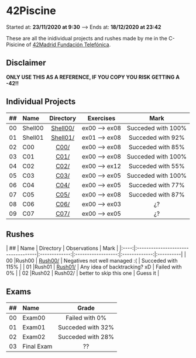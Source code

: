 # 42Piscine

Started at: **23/11/2020 at 9:30** --> Ends at: **18/12/2020 at 23:42**

These are all the inidividual projects and rushes made by me in the C-Pisicine of [42Madrid Fundación Telefónica](https://www.42madrid.com/).

## Disclaimer
**ONLY USE THIS AS A REFERENCE, IF YOU COPY YOU RISK GETTING A -42!!**

## Individual Projects

|  ##  |			Name				|	Directory	|	Exercises			| Mark |
|:----:|:-----------------------------------|:-------------:|:------------------:|:--------------:|
|  00  |Shell00								|	[Shell00/](https://github.com/alogarci/42Piscine/tree/master/Shell00)		| ex00 --> ex08			| Succeded with 100% |
|  01  |Shell01							|	[Shell01/](https://github.com/alogarci/42Piscine/tree/master/Shell01)		| ex01 --> ex08 | Succeded with 92% |
|  02  |C00								|	[C00/](https://github.com/alogarci/42Piscine/tree/master/C00)		| ex00 --> ex08			| Succeded with 85% |
|  03  |C01					|	[C01/](https://github.com/alogarci/42Piscine/tree/master/C01)		| ex00 --> ex08 | Succeded with 100% |
|  04  |C02					|	[C02/](https://github.com/alogarci/42Piscine/tree/master/C02)		| ex00 --> ex12 | Succeded with 55% |
|  05  |C03					|	[C03/](https://github.com/alogarci/42Piscine/tree/master/C03)		| ex00 --> ex05 | Succeded with 100% |
|  06  |C04					|	[C04/](https://github.com/alogarci/42Piscine/tree/master/C04)		| ex00 --> ex05 | Succeded with 77% |
|  07  |C05					|	[C05/](https://github.com/alogarci/42Piscine/tree/master/C05)		| ex00 --> ex08 | Succeded with 87% |
|  08  |C06					|	[C06/](https://github.com/alogarci/42Piscine/tree/master/C06)		| ex00 --> ex03 | ¿? |
|  09  |C07					|	[C07/](https://github.com/alogarci/42Piscine/tree/master/C07)		| ex00 --> ex05 | ¿? |

## Rushes

|  ##  |			Name				|	Directory	|	Observations | Mark |
|:----:|:-----------------------------------|:-------------:|:------------------:|:-------------:|:----------|
|  00  |Rush00					|	[Rush00/](https://github.com/alogarci/42Piscine/tree/master/Rush00)		| Negatives not well managed :( | Succeded with 115% |
|  01  |Rush01					|	[Rush01/](https://github.com/alogarci/42Piscine/tree/master/Rush01)		| Any idea of backtracking? xD | Failed with 0% |
|  02  |Rush02					|	Rush02/		| better to skip this one | Guess it |

## Exams

|  ##  |  Name  |	       Grade	      |
|:----:|:-------|:-------------------:|
|  00  | Exam00	|		Failed with 0%		|
|  01  | Exam01	|		Succeded with 32%	|
|  02  | Exam02	|		Succeded with 28%	  |
|  03  | Final Exam |		??	          |
